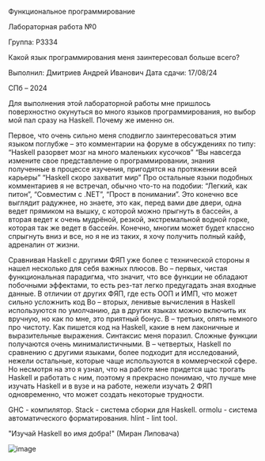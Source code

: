 
Функциональное программирование


Лабораторная работа №0

Группа: P3334


Какой язык программирования меня заинтересовал больше всего?



Выполнил: Дмитриев Андрей Иванович
Дата сдачи: 17/08/24

СПб – 2024


Для выполнения этой лабораторной работы мне пришлось поверхностно окунуться во много языков программирования, но выбор мой пал сразу на Haskell. Почему же именно он.

Первое, что очень сильно меня сподвигло заинтересоваться этим языком поглубже – это комментарии на форуме в обсуждениях по типу:
“Haskell разорвет мозг на много маленьких кусочков”
“Вы навсегда измените свое представление о программировании, знания полученные в процессе изучения, пригодятся на протяжении всей карьеры”
“Haskell скоро захватит мир”
Про остальные языки подобных комментариев я не встречал, обычно что-то на подобии: “Легкий, как питон”, “Совместим с .NET”, “Прост в понимании”.
Это конечно все выглядит радужнее, но знаете, это как, перед вами две двери, одна ведет прямиком на вышку, с которой можно прыгнуть в бассейн, а вторая ведет к очень мудрёной, резкой, экстремальной водной горке, которая так же ведет в бассейн. Конечно, многим может будет классно спрыгнуть вниз и все, но я не из таких, я хочу получить полный кайф, адреналин от жизни. 

Сравнивая Haskell с другими ФЯП уже более с технической стороны я нашел несколько для себя важных плюсов.
Во – первых, чистая функциональная парадигма, что значит, что все функции не обладают побочными эффектами, то есть рез-тат легко предугадать зная входные данные. В отличии от других ФЯП, где есть ООП и ИМП, что может сильно усложнить код
Во – вторых, ленивые вычисления в Haskell используются по умолчанию, да в других языках можно включить их вручную, но как по мне, это приятный бонус.
В – третьих, опять немного про чистоту. Как пишется код на Haskell, какие в нем лаконичные и выразительные выражения. Синтаксис меня поразил. Сложные функции получаются очень минималистичными. 
В – четвертых, Haskell по сравнению с другими языками, более подходит для исследований, нежели остальные, которые чаще используются в коммерческой сфере. Но несмотря на это я узнал, что на работе мне придется щас трогать Haskell и работать с ним, поэтому я прекрасно понимаю, что лучше мне изучать Haskell и в вузе и на работе, нежели изучать 2 ФЯП одновременно, что может создать некоторые трудности.

GHC - компилятор.
Stack - система сборки для Haskell.
ormolu - система автоматического форматирования.
hlint - lint tool.

"Изучай Haskell во имя добра!" (Миран Липовача)



![image](https://github.com/user-attachments/assets/99b91ad1-7dc6-4727-82ec-5ca3ae67d242)
